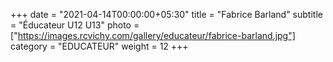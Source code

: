 +++
date = "2021-04-14T00:00:00+05:30"
title = "Fabrice Barland"
subtitle = "Éducateur U12 U13"
photo = ["https://images.rcvichy.com/gallery/educateur/fabrice-barland.jpg"]
category = "EDUCATEUR"
weight = 12
+++ 

